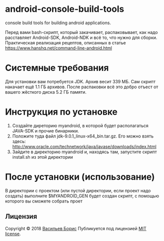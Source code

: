 # android-console-build-tools
console build tools for building android applications.

Перед вами bash-скрипт, который закачивает, распаковывает, как надо расставляет Android-SDK, Android-NDK и всё то, что нужно для сборки.
Практическая реализация рецептов, описанных в статье https://www.hanshq.net/command-line-android.html

# Системные требования
Для установки вам потребуется JDK. Архив весит 339 МБ.
Сам скрипт накачает ещё 1.1 ГБ архивов.
После распаковки всё это добро отъест от вашего жёсткого диска 5.2 ГБ памяти.

# Инструкция по установке
1. Создайте диреторию myandroid, в которой будет располагаться JAVA-SDK и прочие бинарники.
2. Положите туда файл jdk-9.0.1_linux-x64_bin.tar.gz. Его можно взять здесь: http://www.oracle.com/technetwork/java/javase/downloads/index.html
3. Зайдите в директорию myandroid и, находясь там, запустите скрипт install.sh из этой директории

# После установки (использование)
В директории с проектом (или пустой директории, если проект надо создать)
выполните $MYANDROID_GEN
будет создан скрипт, с помощью которого вы сможете собрать проет

## Лицензия

Copyright © 2018 [Васильев Борис](https://github.com/1024sparrow)
Публикуется под лицензией [MIT license](https://github.com/1024sparrow/android-console-build-tools/blob/master/LICENSE).
